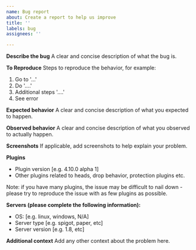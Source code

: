 ```yaml
---
name: Bug report
about: Create a report to help us improve
title: ''
labels: bug
assignees: ''

---
```


**Describe the bug**
A clear and concise description of what the bug is.

**To Reproduce**
Steps to reproduce the behavior, for example:
1. Go to '...'
2. Do '....'
3. Additional steps '....'
4. See error

**Expected behavior**
A clear and concise description of what you expected to happen.

**Observed behavior**
A clear and concise description of what you observed to actually happen.

**Screenshots**
If applicable, add screenshots to help explain your problem.

**Plugins**
 - Plugin version [e.g. 4.10.0 alpha 1]
 - Other plugins related to heads, drop behavior, protection plugins etc.

Note: if you have many plugins, the issue may be difficult to nail down - please try to reproduce the issue with as few plugins as possible.

**Servers (please complete the following information):**
 - OS: [e.g. linux, windows, N/A]
 - Server type [e.g. spigot, paper,  etc]
 - Server version [e.g. 1.8, etc]

**Additional context**
Add any other context about the problem here.
